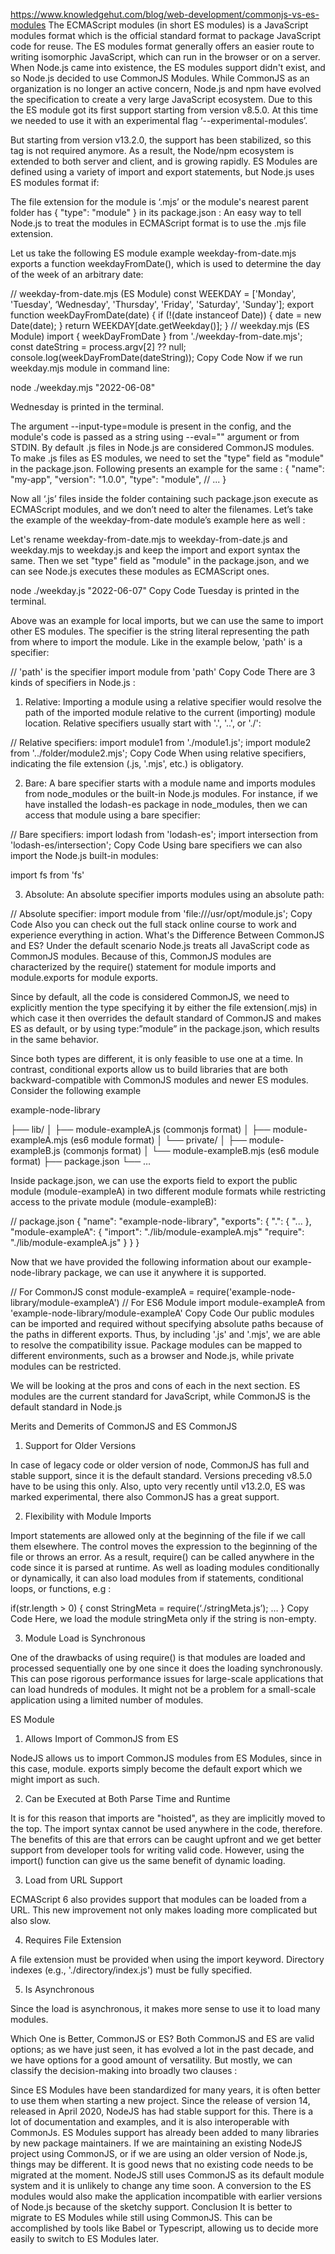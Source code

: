 https://www.knowledgehut.com/blog/web-development/commonjs-vs-es-modules
The ECMAScript modules (in short ES modules) is a JavaScript modules format which is the official standard format to package JavaScript code for reuse. The ES modules format generally offers an easier route to writing isomorphic JavaScript, which can run in the browser or on a server.
When Node.js came into existence, the ES modules support didn't exist, and so Node.js decided to use CommonJS Modules. While CommonJS as an organization is no longer an active concern, Node.js and npm have evolved the specification to create a very large JavaScript ecosystem. Due to this the ES module got its first support starting from version v8.5.0. At this time we needed to use it with an experimental flag ‘--experimental-modules’. 

But starting from version v13.2.0, the support has been stabilized, so this tag is not required anymore. As a result, the Node/npm ecosystem is extended to both server and client, and is growing rapidly. ES Modules are defined using a variety of import and export statements, but Node.js uses ES modules format if: 

The file extension for the module is ‘.mjs’ or the module's nearest parent folder has { "type": "module" } in its package.json :
An easy way to tell Node.js to treat the modules in ECMAScript format is to use the .mjs file extension. 

Let us take the following ES module example weekday-from-date.mjs exports a function weekdayFromDate(), which is used to determine the day of the week of an arbitrary date: 

// weekday-from-date.mjs (ES Module) 
const WEEKDAY = ['Monday', 'Tuesday', ‘Wednesday', 'Thursday', 
'Friday', 'Saturday', 'Sunday']; 
export function weekDayFromDate(date) { 
if (!(date instanceof Date)) { 
date = new Date(date); 
} 
return WEEKDAY[date.getWeekday()]; 
} 
// weekday.mjs (ES Module) 
import { weekDayFromDate } from './weekday-from-date.mjs'; 
const dateString = process.argv[2] ?? null; 
console.log(weekDayFromDate(dateString)); 
Copy Code
Now if we run weekday.mjs module in command line: 

node ./weekday.mjs "2022-06-08" 

Wednesday is printed in the terminal. 

The argument --input-type=module is present in the config, and the module's code is passed as a string using --eval="<module-code>" argument or from STDIN. By default .js files in Node.js are considered CommonJS modules. To make .js files as ES modules, we need to set the "type" field as "module" in the package.json. Following presents an example for the same :
{ 
"name": "my-app", 
"version": "1.0.0", 
"type": "module", 
// ... 
} 

Now all ‘.js’ files inside the folder containing such package.json execute as ECMAScript modules, and we don’t need to alter the filenames. Let’s take the example of the weekday-from-date module’s example here as well :

Let's rename weekday-from-date.mjs to weekday-from-date.js and weekday.mjs to weekday.js and keep the import and export syntax the same. Then we set "type" field as "module" in the package.json, and we can see Node.js executes these modules as ECMAScript ones. 

node ./weekday.js "2022-06-07" 
Copy Code
Tuesday is printed in the terminal. 

Above was an example for local imports, but we can use the same to import other ES modules. The specifier is the string literal representing the path from where to import the module. Like in the example below, 'path' is a specifier: 

// 'path' is the specifier 
import module from 'path' 
Copy Code
There are 3 kinds of specifiers in Node.js :

1. Relative: Importing a module using a relative specifier would resolve the path of the imported module relative to the current (importing) module location. Relative specifiers usually start with '.', '..', or './':

// Relative specifiers: 
import module1 from './module1.js'; 
import module2 from '../folder/module2.mjs'; 
Copy Code
When using relative specifiers, indicating the file extension (.js, '.mjs', etc.) is obligatory. 

2. Bare: A bare specifier starts with a module name and imports modules from node_modules or the built-in Node.js modules. For instance, if we have installed the lodash-es package in node_modules, then we can access that module using a bare specifier:

// Bare specifiers: 
import lodash from 'lodash-es'; 
import intersection from 'lodash-es/intersection'; 
Copy Code
Using bare specifiers we can also import the Node.js built-in modules: 

import fs from 'fs' 

3. Absolute: An absolute specifier imports modules using an absolute path:

// Absolute specifier: 
import module from 'file:///usr/opt/module.js'; 
Copy Code
Also you can check out the full stack online course to work and experience everything in action. 
What's the Difference Between CommonJS and ES?
Under the default scenario Node.js treats all JavaScript code as CommonJS modules. Because of this, CommonJS modules are characterized by the require() statement for module imports and module.exports for module exports. 

Since by default, all the code is considered CommonJS, we need to explicitly mention the type specifying it by either the file extension(.mjs) in which case it then overrides the default standard of CommonJS and makes ES as default, or by using type:”module” in the package.json, which results in the same behavior.

Since both types are different, it is only feasible to use one at a time. In contrast, conditional exports allow us to build libraries that are both backward-compatible with CommonJS modules and newer ES modules. Consider the following example 

example-node-library 

├── lib/ 
│ ├── module-exampleA.js (commonjs format) 
│ ├── module-exampleA.mjs (es6 module format) 
│ └── private/ 
│ ├── module-exampleB.js (commonjs format) 
│ └── module-exampleB.mjs (es6 module format) 
├── package.json 
└── … 

Inside package.json, we can use the exports field to export the public module (module-exampleA) in two different module formats while restricting access to the private module (module-exampleB): 

// package.json 
{ 
"name": "example-node-library",
"exports": { 
".": { 
"... 
}, 
"module-exampleA": { 
"import": "./lib/module-exampleA.mjs" 
"require": "./lib/module-exampleA.js" 
} 
} 
} 

Now that we have provided the following information about our example-node-library package, we can use it anywhere it is supported. 

// For CommonJS 
const module-exampleA = require('example-node-library/module-exampleA') 
// For ES6 Module 
import module-exampleA from 'example-node-library/module-exampleA' 
Copy Code
Our public modules can be imported and required without specifying absolute paths because of the paths in different exports. Thus, by including '.js' and '.mjs', we are able to resolve the compatibility issue. Package modules can be mapped to different environments, such as a browser and Node.js, while private modules can be restricted. 

We will be looking at the pros and cons of each in the next section. ES modules are the current standard for JavaScript, while CommonJS is the default standard in Node.js 

Merits and Demerits of CommonJS and ES 
CommonJS
1. Support for Older Versions 

In case of legacy code or older version of node, CommonJS has full and stable support, since it is the default standard. Versions preceding v8.5.0 have to be using this only. Also, upto very recently until v13.2.0, ES was marked experimental, there also CommonJS has a great support. 

2. Flexibility with Module Imports 

Import statements are allowed only at the beginning of the file if we call them elsewhere. The control moves the expression to the beginning of the file or throws an error. As a result, require() can be called anywhere in the code since it is parsed at runtime. As well as loading modules conditionally or dynamically, it can also load modules from if statements, conditional loops, or functions, e.g :

if(str.length > 0) { 
const StringMeta = require(‘./stringMeta.js’); 
… 
} 
Copy Code
Here, we load the module stringMeta only if the string is non-empty. 

3. Module Load is Synchronous

One of the drawbacks of using require() is that modules are loaded and processed sequentially one by one since it does the loading synchronously. This can pose rigorous performance issues for large-scale applications that can load hundreds of modules. It might not be a problem for a small-scale application using a limited number of modules. 

ES Module 
1. Allows Import of CommonJS from ES

NodeJS allows us to import CommonJS modules from ES Modules, since in this case, module. exports simply become the default export which we might import as such. 

2. Can be Executed at Both Parse Time and Runtime 

It is for this reason that imports are "hoisted", as they are implicitly moved to the top. The import syntax cannot be used anywhere in the code, therefore. The benefits of this are that errors can be caught upfront and we get better support from developer tools for writing valid code. However, using the import() function can give us the same benefit of dynamic loading. 

3. Load from URL Support 

ECMAScript 6 also provides support that modules can be loaded from a URL. This new improvement not only makes loading more complicated but also slow.

4. Requires File Extension 

A file extension must be provided when using the import keyword. Directory indexes (e.g., './directory/index.js') must be fully specified. 

5. Is Asynchronous 

Since the load is asynchronous, it makes more sense to use it to load many modules. 

Which One is Better, CommonJS or ES? 
Both CommonJS and ES are valid options; as we have just seen, it has evolved a lot in the past decade, and we have options for a good amount of versatility. But mostly, we can classify the decision-making into broadly two clauses :

Since ES Modules have been standardized for many years, it is often better to use them when starting a new project. Since the release of version 14, released in April 2020, NodeJS has had stable support for this. There is a lot of documentation and examples, and it is also interoperable with CommonJs. ES Modules support has already been added to many libraries by new package maintainers. 
If we are maintaining an existing NodeJS project using CommonJS, or if we are using an older version of Node.js, things may be different. It is good news that no existing code needs to be migrated at the moment. NodeJS still uses CommonJS as its default module system and it is unlikely to change any time soon. A conversion to the ES modules would also make the application incompatible with earlier versions of Node.js because of the sketchy support. 
Conclusion
It is better to migrate to ES Modules while still using CommonJS. This can be accomplished by tools like Babel or Typescript, allowing us to decide more easily to switch to ES Modules later. 
